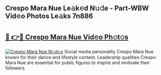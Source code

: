 ## Crespo Mara Nue Le𝚊k𝚎d N𝚞𝚍e - Part-WBW Vid𝚎o Photos Le𝚊ks 7n886

# <h2><a href="http://fb3eb4.evod.top/?m=Crespo+Mara+Nue">🔗 👉🔴 Crespo Mara Nue Vid𝚎o Ph𝚘t𝚘s</a></h2>

[![Crespo Mara Nue N𝚞d𝚎s](https://i.imgur.com/8V9OHl7.gif)](http://fb3eb4.evod.top/?m=Crespo+Mara+Nue)
Social media personality Crespo Mara Nue known for their dance and lifestyle content. Leadership qualities Crespo Mara Nue are essential for public figures to inspire and motivate their followers. 
